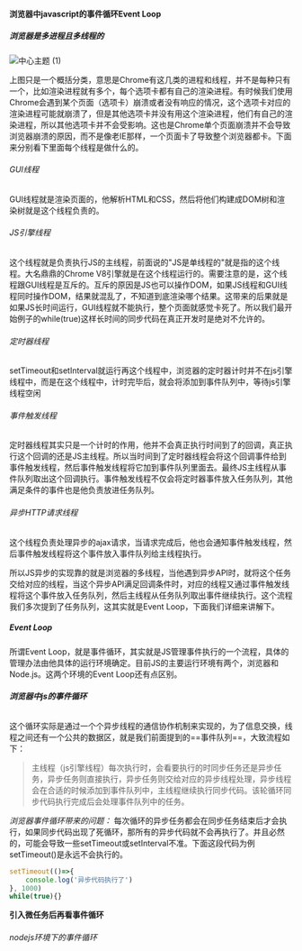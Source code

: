 #### 浏览器中javascript的事件循环Event Loop

##### 浏览器是多进程且多线程的

![中心主题 (1)](https://gitee.com/feizzer/feizzer_gallery/raw/master/img/202201051934552.png) 

上图只是一个概括分类，意思是Chrome有这几类的进程和线程，并不是每种只有一个，比如渲染进程就有多个，每个选项卡都有自己的渲染进程。有时候我们使用Chrome会遇到某个页面（选项卡）崩溃或者没有响应的情况，这个选项卡对应的渲染进程可能就崩溃了，但是其他选项卡并没有用这个渲染进程，他们有自己的渲染进程，所以其他选项卡并不会受影响。这也是Chrome单个页面崩溃并不会导致浏览器崩溃的原因，而不是像老IE那样，一个页面卡了导致整个浏览器都卡。下面来分别看下里面每个线程是做什么的。

###### GUI线程

GUI线程就是渲染页面的，他解析HTML和CSS，然后将他们构建成DOM树和渲染树就是这个线程负责的。

###### JS引擎线程

这个线程就是负责执行JS的主线程，前面说的"JS是单线程的"就是指的这个线程。大名鼎鼎的Chrome V8引擎就是在这个线程运行的。需要注意的是，这个线程跟GUI线程是互斥的。互斥的原因是JS也可以操作DOM，如果JS线程和GUI线程同时操作DOM，结果就混乱了，不知道到底渲染哪个结果。这带来的后果就是如果JS长时间运行，GUI线程就不能执行，整个页面就感觉卡死了。所以我们最开始例子的while(true)这样长时间的同步代码在真正开发时是绝对不允许的。

###### 定时器线程

setTimeout和setInterval就运行再这个线程中，浏览器的定时器计时并不在js引擎线程中，而是在这个线程中，计时完毕后，就会将添加到事件队列中，等待js引擎线程空闲

###### 事件触发线程

定时器线程其实只是一个计时的作用，他并不会真正执行时间到了的回调，真正执行这个回调的还是JS主线程。所以当时间到了定时器线程会将这个回调事件给到事件触发线程，然后事件触发线程将它加到事件队列里面去。最终JS主线程从事件队列取出这个回调执行。事件触发线程不仅会将定时器事件放入任务队列，其他满足条件的事件也是他负责放进任务队列。

###### 异步HTTP请求线程

这个线程负责处理异步的ajax请求，当请求完成后，他也会通知事件触发线程，然后事件触发线程将这个事件放入事件队列给主线程执行。

所以JS异步的实现靠的就是浏览器的多线程，当他遇到异步API时，就将这个任务交给对应的线程，当这个异步API满足回调条件时，对应的线程又通过事件触发线程将这个事件放入任务队列，然后主线程从任务队列取出事件继续执行。这个流程我们多次提到了任务队列，这其实就是Event Loop，下面我们详细来讲解下。

##### Event Loop

所谓Event Loop，就是事件循环，其实就是JS管理事件执行的一个流程，具体的管理办法由他具体的运行环境确定。目前JS的主要运行环境有两个，浏览器和Node.js。这两个环境的Event Loop还有点区别。

###### **浏览器中js的事件循环**

这个循环实际是通过一个个异步线程的通信协作机制来实现的，为了信息交换，线程之间还有一个公共的数据区，就是我们前面提到的==事件队列==，大致流程如下：

> 主线程（js引擎线程）每次执行时，会看要执行的时同步任务还是异步任务，异步任务则直接执行，异步任务则交给对应的异步线程处理，异步线程会在合适的时候添加到事件队列中，主线程继续执行同步代码。该轮循环同步代码执行完成后会处理事件队列中的任务。

*浏览器事件循环带来的问题：* 每次循环的异步任务都会在同步任务结束后才会执行，如果同步代码出现了死循环，那所有的异步代码就不会再执行了。并且必然的，可能会导致一些setTimeout或setInterval不准。下面这段代码为例setTimeout()是永远不会执行的。

```js
setTimeout(()=>{
    console.log('异步代码执行了')
}, 1000)
while(true){}
```

**引入微任务后再看事件循环**



###### nodejs环境下的事件循环



